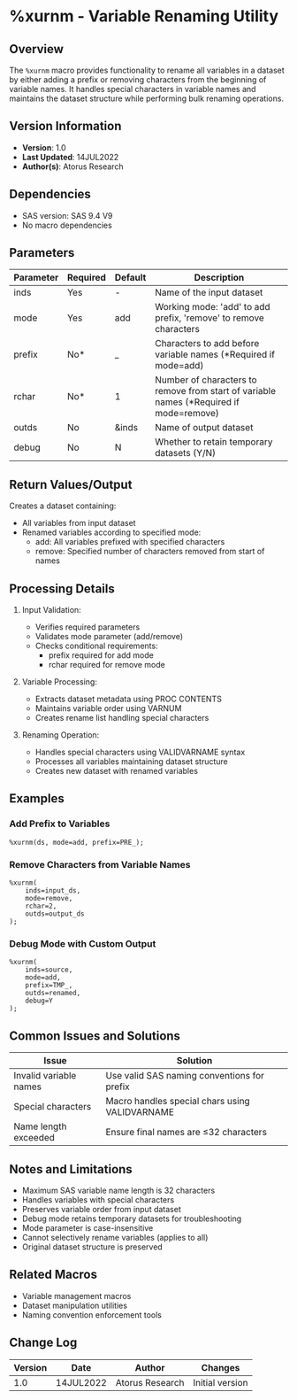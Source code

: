 # %xurnm - Variable Renaming Utility

## Overview
The `%xurnm` macro provides functionality to rename all variables in a dataset by either adding a prefix or removing characters from the beginning of variable names. It handles special characters in variable names and maintains the dataset structure while performing bulk renaming operations.

## Version Information
- **Version**: 1.0
- **Last Updated**: 14JUL2022
- **Author(s)**: Atorus Research

## Dependencies
- SAS version: SAS 9.4 V9
- No macro dependencies

## Parameters
| Parameter | Required | Default | Description |
|-----------|----------|---------|-------------|
| inds | Yes | - | Name of the input dataset |
| mode | Yes | add | Working mode: 'add' to add prefix, 'remove' to remove characters |
| prefix | No* | _ | Characters to add before variable names (*Required if mode=add) |
| rchar | No* | 1 | Number of characters to remove from start of variable names (*Required if mode=remove) |
| outds | No | &inds | Name of output dataset |
| debug | No | N | Whether to retain temporary datasets (Y/N) |

## Return Values/Output
Creates a dataset containing:
- All variables from input dataset
- Renamed variables according to specified mode:
  - add: All variables prefixed with specified characters
  - remove: Specified number of characters removed from start of names

## Processing Details
1. Input Validation:
   - Verifies required parameters
   - Validates mode parameter (add/remove)
   - Checks conditional requirements:
     - prefix required for add mode
     - rchar required for remove mode

2. Variable Processing:
   - Extracts dataset metadata using PROC CONTENTS
   - Maintains variable order using VARNUM
   - Creates rename list handling special characters

3. Renaming Operation:
   - Handles special characters using VALIDVARNAME syntax
   - Processes all variables maintaining dataset structure
   - Creates new dataset with renamed variables

## Examples

### Add Prefix to Variables
```sas
%xurnm(ds, mode=add, prefix=PRE_);
```

### Remove Characters from Variable Names
```sas
%xurnm(
    inds=input_ds,
    mode=remove,
    rchar=2,
    outds=output_ds
);
```

### Debug Mode with Custom Output
```sas
%xurnm(
    inds=source,
    mode=add,
    prefix=TMP_,
    outds=renamed,
    debug=Y
);
```

## Common Issues and Solutions
| Issue | Solution |
|-------|----------|
| Invalid variable names | Use valid SAS naming conventions for prefix |
| Special characters | Macro handles special chars using VALIDVARNAME |
| Name length exceeded | Ensure final names are ≤32 characters |

## Notes and Limitations
- Maximum SAS variable name length is 32 characters
- Handles variables with special characters
- Preserves variable order from input dataset
- Debug mode retains temporary datasets for troubleshooting
- Mode parameter is case-insensitive
- Cannot selectively rename variables (applies to all)
- Original dataset structure is preserved

## Related Macros
- Variable management macros
- Dataset manipulation utilities
- Naming convention enforcement tools

## Change Log
| Version | Date | Author | Changes |
|---------|------|---------|---------|
| 1.0 | 14JUL2022 | Atorus Research | Initial version | 